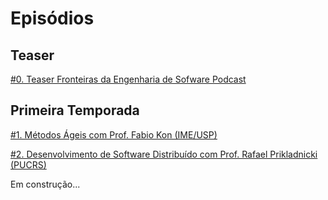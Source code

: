 # Episódios 

## Teaser

[#0. Teaser Fronteiras da Engenharia de Sofware Podcast](https://anchor.fm/fronteirases/episodes/0--Teaser-Fronteiras-da-Engenharia-de-Sofware-Podcast-ef6mcp)

## Primeira Temporada


[#1. Métodos Ágeis com Prof. Fabio Kon (IME/USP)](https://anchor.fm/fronteirases/episodes/1--Mtodos-geis-com-Prof--Fabio-Kon-IMEUSP-efcsgo)


[#2. Desenvolvimento de Software Distribuído com Prof. Rafael Prikladnicki (PUCRS)](https://anchor.fm/fronteirases/episodes/2--Desenvolvimento-de-Software-Distribudo-com-Prof--Rafael-Prikladnicki-PUCRS-egnuaj)

Em construção...
